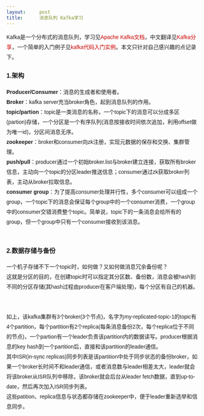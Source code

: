```yaml
---
layout:     post
title:      消息队列 Kafka学习
---
```

<div id="article_content" class="article_content clearfix csdn-tracking-statistics" data-pid="blog" data-mod="popu_307" data-dsm="post">
								            <link rel="stylesheet" href="https://csdnimg.cn/release/phoenix/template/css/ck_htmledit_views-f76675cdea.css">
						<div class="htmledit_views" id="content_views">
                
<p style="font-family:Arial;font-size:14px;line-height:26px;">
Kafka是一个分布式的消息队列，学习见<a href="http://kafka.apache.org/documentation.html#quickstart" rel="nofollow" style="color:rgb(202,0,0);text-decoration:none;">Apache Kafka文档</a>，中文翻译见<a href="http://blog.csdn.net/lizhitao/article/details/39499283" rel="nofollow" style="color:rgb(202,0,0);text-decoration:none;">Kafka分享</a>，一个简单的入门例子见<a href="http://blog.csdn.net/joeyon1985/article/details/38513931" rel="nofollow" style="color:rgb(202,0,0);text-decoration:none;">kafka代码入门实例</a>。本文只针对自己感兴趣的点记录下。</p>
<h3 style="font-family:Arial;line-height:26px;"><a name="t0" style="color:rgb(202,0,0);"></a>1.架构</h3>
<div style="font-family:Arial;font-size:14px;line-height:26px;"><img src="https://img-blog.csdn.net/20141119200013462?watermark/2/text/aHR0cDovL2Jsb2cuY3Nkbi5uZXQvd2h1cWlu/font/5a6L5L2T/fontsize/400/fill/I0JBQkFCMA==/dissolve/70/gravity/SouthEast" alt="" style="border:none;"><br></div>
<div style="font-family:Arial;font-size:14px;line-height:26px;"><strong>Producer/Consumer</strong>：消息的生成者和使用者。</div>
<div style="font-family:Arial;font-size:14px;line-height:26px;"><strong>Broker</strong>：kafka server充当broker角色，起到消息队列的作用。</div>
<div style="font-family:Arial;font-size:14px;line-height:26px;"><strong>topic/partion</strong>：topic是一类消息的名称，一个topic下的消息可以分成多区(partion)存储，一个分区是一个有序队列(消息按接收时间依次追加，利用offset做为唯一id)，分区间消息无序。</div>
<div style="font-family:Arial;font-size:14px;line-height:26px;"><strong>zookeeper</strong>：broker和consumer向zk注册，实现元数据的保存和交换、集群管理。</div>
<div style="font-family:Arial;font-size:14px;line-height:26px;"><strong>push/pull</strong>：producer通过一个初始broker.list与broker建立连接，获取所有broker信息，主动向一个topic的分区leader推送信息；consumer通过zk获取broker列表，主动从broker拉取信息。</div>
<div style="font-family:Arial;font-size:14px;line-height:26px;"><strong>consumer group</strong>：为了提高consumer处理并行性，多个consumer可以组成一个group，一个topic下的消息会保证每个group中的一个consumer消费，一个group中的consumer交错消费整个topic。简单说，topic下的一条消息会给所有的group，但一个group中只有一个consumer接收到该消息。</div>
<div style="font-family:Arial;font-size:14px;line-height:26px;"><br></div>
<h3 style="font-family:Arial;line-height:26px;"><a name="t1" style="color:rgb(202,0,0);"></a><strong>2.数据存储与备份</strong></h3>
<div style="font-family:Arial;font-size:14px;line-height:26px;">一个机子存储不下一个topic时，如何做？又如何做消息冗余备份呢？</div>
<div style="font-family:Arial;font-size:14px;line-height:26px;">这就是分区的目的，在创建topic时可以指定其分区数、备份数，消息会被hash到不同的分区存储(其hash过程由producer在客户端处理)，每个分区有自己的机器。</div>
<div style="font-family:Arial;font-size:14px;line-height:26px;"><br></div>
<div style="font-family:Arial;font-size:14px;line-height:26px;"><img src="https://img-blog.csdn.net/20141119203638156?watermark/2/text/aHR0cDovL2Jsb2cuY3Nkbi5uZXQvd2h1cWlu/font/5a6L5L2T/fontsize/400/fill/I0JBQkFCMA==/dissolve/70/gravity/SouthEast" alt="" style="border:none;"><br></div>
<div style="font-family:Arial;font-size:14px;line-height:26px;"><br></div>
<div style="font-family:Arial;font-size:14px;line-height:26px;">如上，该kafka集群有3个broker(3个节点)，名字为my-replicated-topic-1的topic有4个partition，每个partition有2个replica(每条消息备份2次，每个replica位于不同的节点)，一个partion有一个leader负责该partition内的数据读写。producer根据消息的key hash到一个partition后，直接和该partition的leader通信。</div>
<div style="font-family:Arial;font-size:14px;line-height:26px;">其中ISR(in-sync replicas)同步列表是该partition中处于同步状态的备份broker，如果一个broker长时间不和leader通信，或者消息数与leader相差太大，leader就会将该broker从ISR队列中移除，该broker就会后台从leader fetch数据，直到up-to-date，然后再次加入ISR同步列表。</div>
<div style="font-family:Arial;font-size:14px;line-height:26px;">这些patition、replica信息与状态都存储在zookeeper中，便于leader重新选举和信息同步。</div>
            </div>
                </div>